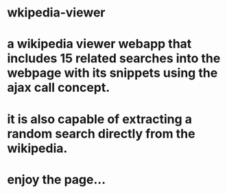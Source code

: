 # wkipedia-viewer
# a wikipedia viewer webapp that includes 15 related searches into the webpage with its snippets using the ajax call concept.
# it is also capable of extracting a random search directly from the wikipedia.

# enjoy the page... 

